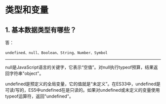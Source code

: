 # 类型和变量

## 1. 基本数据类型有哪些？

答：

```
undefined、null、Boolean、String、Number、Symbol
```

<hr/>

null是JavaScript语言的关键字，它表示“空值”。对null执行typeof预算，结果返回字符串"object"。

undefined是预定义的全局变量，它的值就是“未定义”。在ES33中，undefined是可读/写的，ES5中undefined在是只读的。如果对undefined或未定义的变量使用typeof运算符，返回"undefined"。




